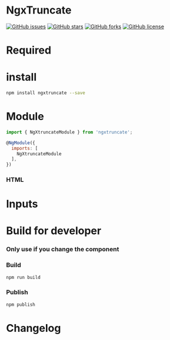 # NgxTruncate

[![GitHub issues](https://img.shields.io/github/issues/amarkes/ngxtruncate.svg)](https://github.com/amarkes/ngxtruncate/issues)
[![GitHub stars](https://img.shields.io/github/stars/amarkes/ngxtruncate.svg)](https://github.com/amarkes/ngxtruncate/stargazers)
[![GitHub forks](https://img.shields.io/github/forks/amarkes/ngxtruncate.svg)](https://github.com/amarkes/ngxtruncate/network)
[![GitHub license](https://img.shields.io/badge/license-MIT-blue.svg)](https://raw.githubusercontent.com/amarkes/https://github.com/amarkes/ngxtruncate/master/LICENSE)




# Required

# install

```sh
npm install ngxtruncate --save
```

# Module

```javascript
import { NgXtruncateModule } from 'ngxtruncate';

@NgModule({
  imports: [
    NgXtruncateModule
  ],
})

```

### HTML

# Inputs


# Build for developer

### Only use if you change the component

### Build

```sh
npm run build
```

### Publish

```sh
npm publish
```

# Changelog

